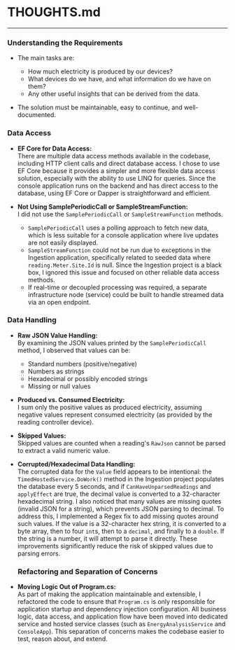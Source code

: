 # THOUGHTS.md

---

### Understanding the Requirements

- The main tasks are:
  - How much electricity is produced by our devices?
  - What devices do we have, and what information do we have on them?
  - Any other useful insights that can be derived from the data.

- The solution must be maintainable, easy to continue, and well-documented.

### Data Access

- **EF Core for Data Access:**  
  There are multiple data access methods available in the codebase, including HTTP client calls and direct database access. I chose to use EF Core because it provides a simpler and more flexible data access solution, especially with the ability to use LINQ for queries. Since the console application runs on the backend and has direct access to the database, using EF Core or Dapper is straightforward and efficient.

- **Not Using SamplePeriodicCall or SampleStreamFunction:**  
  I did not use the `SamplePeriodicCall` or `SampleStreamFunction` methods.  
  - `SamplePeriodicCall` uses a polling approach to fetch new data, which is less suitable for a console application where live updates are not easily displayed.
  - `SampleStreamFunction` could not be run due to exceptions in the Ingestion application, specifically related to seeded data where `reading.Meter.Site.Id` is null. Since the Ingestion project is a black box, I ignored this issue and focused on other reliable data access methods.
  - If real-time or decoupled processing was required, a separate infrastructure node (service) could be built to handle streamed data via an open endpoint.

### Data Handling

- **Raw JSON Value Handling:**  
  By examining the JSON values printed by the `SamplePeriodicCall` method, I observed that values can be:
    - Standard numbers (positive/negative)
    - Numbers as strings
    - Hexadecimal or possibly encoded strings
    - Missing or null values

- **Produced vs. Consumed Electricity:**  
  I sum only the positive values as produced electricity, assuming negative values represent consumed electricity (as provided by the reading controller device).

- **Skipped Values:**  
  Skipped values are counted when a reading's `RawJson` cannot be parsed to extract a valid numeric value.

- **Corrupted/Hexadecimal Data Handling:**  
  The corrupted data for the `Value` field appears to be intentional: the `TimedHostedService.DoWork()` method in the Ingestion project populates the database every 5 seconds, and if `CanHaveUnparsedReadings` and `applyEffect` are true, the decimal value is converted to a 32-character hexadecimal string. I also noticed that many values are missing quotes (invalid JSON for a string), which prevents JSON parsing to decimal. To address this, I implemented a Regex fix to add missing quotes around such values. If the value is a 32-character hex string, it is converted to a byte array, then to four `int`s, then to a `decimal`, and finally to a `double`. If the string is a number, it will attempt to parse it directly. These improvements significantly reduce the risk of skipped values due to parsing errors.

  ### Refactoring and Separation of Concerns

- **Moving Logic Out of Program.cs:**  
  As part of making the application maintainable and extensible, I refactored the code to ensure that `Program.cs` is only responsible for application startup and dependency injection configuration. All business logic, data access, and application flow have been moved into dedicated service and hosted service classes (such as `EnergyAnalysisService` and `ConsoleApp`). This separation of concerns makes the codebase easier to test, reason about, and extend.